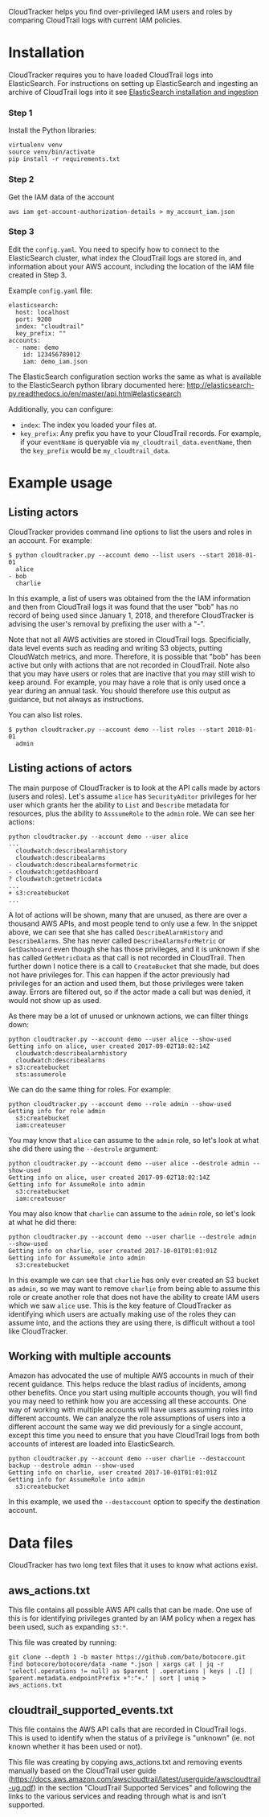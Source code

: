 CloudTracker helps you find over-privileged IAM users and roles by comparing CloudTrail logs with current IAM policies.

Installation
============
CloudTracker requires you to have loaded CloudTrail logs into ElasticSearch.  For instructions on setting up ElasticSearch and ingesting an archive of CloudTrail logs into it see [ElasticSearch installation and ingestion](docs/elasticsearch.md)

### Step 1
Install the Python libraries:
```
virtualenv venv
source venv/bin/activate
pip install -r requirements.txt
```

### Step 2
Get the IAM data of the account

```
aws iam get-account-authorization-details > my_account_iam.json
```

### Step 3
Edit the `config.yaml`.  You need to specify how to connect to the ElasticSearch cluster, what index the CloudTrail logs are stored in, and information about your AWS account, including the location of the IAM file created in Step 3.

Example `config.yaml` file:
```
elasticsearch:
  host: localhost
  port: 9200
  index: "cloudtrail"
  key_prefix: ""
accounts:
  - name: demo
    id: 123456789012
    iam: demo_iam.json
```

The ElasticSearch configuration section works the same as what is available to the ElasticSearch python library documented here: http://elasticsearch-py.readthedocs.io/en/master/api.html#elasticsearch

Additionally, you can configure:

- `index`: The index you loaded your files at.
- `key_prefix`: Any prefix you have to your CloudTrail records.  For example, if your `eventName` is queryable via `my_cloudtrail_data.eventName`, then the `key_prefix` would be `my_cloudtrail_data`.


Example usage
=======

Listing actors
-------
CloudTracker provides command line options to list the users and roles in an account. For example:
```
$ python cloudtracker.py --account demo --list users --start 2018-01-01
  alice
- bob
  charlie
```

In this example, a list of users was obtained from the the IAM information and then from CloudTrail logs it was found that the user "bob" has no record of being used since January 1, 2018, and therefore CloudTracker is advising the user's removal by prefixing the user with a "-".  

Note that not all AWS activities are stored in CloudTrail logs.  Specificially, data level events such as reading and writing S3 objects, putting CloudWatch metrics, and more.  Therefore, it is possible that "bob" has been active but only with actions that are not recorded in CloudTrail.  Note also that you may have users or roles that are inactive that you may still wish to keep around.  For example, you may have a role that is only used once a year during an annual task.  You should therefore use this output as guidance, but not always as instructions.

You can also list roles.

```
$ python cloudtracker.py --account demo --list roles --start 2018-01-01
  admin
```

Listing actions of actors
-----------
The main purpose of CloudTracker is to look at the API calls made by actors (users and roles).  Let's assume `alice` has `SecurityAditor` privileges for her user which grants her the ability to `List` and `Describe` metadata for resources, plus the ability to `AsssumeRole` to the `admin` role.  We can see her actions:

```
python cloudtracker.py --account demo --user alice
...
  cloudwatch:describealarmhistory
  cloudwatch:describealarms
- cloudwatch:describealarmsformetric
- cloudwatch:getdashboard
? cloudwatch:getmetricdata
...
+ s3:createbucket
...
```

A lot of actions will be shown, many that are unused, as there are over a thousand AWS APIs, and most people tend to only use a few. In the snippet above, we can see that she has called `DescribeAlarmHistory` and `DescribeAlarms`.  She has never called `DescribeAlarmsForMetric` or `GetDashboard` even though she has those privileges, and it is unknown if she has called `GetMetricData` as that call is not recorded in CloudTrail.  Then further down I notice there is a call to `CreateBucket` that she made, but does not have privileges for.  This can happen if the actor previously had privileges for an action and used them, but those privileges were taken away.  Errors are filtered out, so if the actor made a call but was denied, it would not show up as used.

As there may be a lot of unused or unknown actions, we can filter things down:
```
python cloudtracker.py --account demo --user alice --show-used
Getting info on alice, user created 2017-09-02T18:02:14Z
  cloudwatch:describealarmhistory
  cloudwatch:describealarms
+ s3:createbucket
  sts:assumerole
```

We can do the same thing for roles.  For example:
```
python cloudtracker.py --account demo --role admin --show-used
Getting info for role admin
  s3:createbucket
  iam:createuser
```


You may know that `alice` can assume to the `admin` role, so let's look at what she did there using the `--destrole` argument:
```
python cloudtracker.py --account demo --user alice --destrole admin --show-used
Getting info on alice, user created 2017-09-02T18:02:14Z
Getting info for AssumeRole into admin
  s3:createbucket
  iam:createuser
```

You may also know that `charlie` can assume to the `admin` role, so let's look at what he did there:
```
python cloudtracker.py --account demo --user charlie --destrole admin --show-used
Getting info on charlie, user created 2017-10-01T01:01:01Z
Getting info for AssumeRole into admin
  s3:createbucket
```

In this example we can see that `charlie` has only ever created an S3 bucket as `admin`, so we may want to remove `charlie` from being able to assume this role or create another role that does not have the ability to create IAM users which we saw `alice` use.  This is the key feature of CloudTracker as identifying which users are actually making use of the roles they can assume into, and the actions they are using there, is difficult without a tool like CloudTracker.

Working with multiple accounts
-----------------
Amazon has advocated the use of multiple AWS accounts in much of their recent guidance.  This helps reduce the blast radius of incidents, among other benefits.  Once you start using multiple accounts though, you will find you may need to rethink how you are accessing all these accounts.  One way of working with multiple accounts will have users assuming roles into different accounts.  We can analyze the role assumptions of users into a different account the same way we did previously for a single account, except this time you need to ensure that you have CloudTrail logs from both accounts of interest are loaded into ElasticSearch.


```
python cloudtracker.py --account demo --user charlie --destaccount backup --destrole admin --show-used
Getting info on charlie, user created 2017-10-01T01:01:01Z
Getting info for AssumeRole into admin
  s3:createbucket
```

In this example, we used the `--destaccount` option to specify the destination account.


Data files
=============
CloudTracker has two long text files that it uses to know what actions exist.

aws_actions.txt
---------------
This file contains all possible AWS API calls that can be made.  One use of this is for identifying privileges granted by an IAM policy when a regex has been used, such as expanding `s3:*`.

This file was created by running:
```
git clone --depth 1 -b master https://github.com/boto/botocore.git
find botocore/botocore/data -name *.json | xargs cat | jq -r 'select(.operations != null) as $parent | .operations | keys | .[] | $parent.metadata.endpointPrefix +":"+.' | sort | uniq > aws_actions.txt
```

cloudtrail_supported_events.txt
-------------------------------
This file contains the AWS API calls that are recorded in CloudTrail logs.  This is used to identify when the status of a privilege is "unknown" (ie. not known whether it has been used or not).

This file was creating by copying aws_actions.txt and removing events manually based on the CloudTrail user guide (https://docs.aws.amazon.com/awscloudtrail/latest/userguide/awscloudtrail-ug.pdf) in the section "CloudTrail Supported Services" and following the links to the various services and reading through what is and isn't supported.

